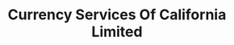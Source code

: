 ---
title: Currency Services Of California Limited
slug: currency-services-of-california-limited
updated-on: '2024-05-30T13:44:31.749Z'
created-on: '2024-05-30T13:41:46.671Z'
published-on: '2024-05-30T13:54:32.469Z'
f_city-state-2:
- cms/city/azusa-ca.md
- cms/city/alexandria-va.md
- cms/city/la-puente-ca.md
- cms/city/temple-city-ca.md
- cms/city/covina-ca.md
- cms/city/el-monte-ca.md
- cms/city/baldwin-park-ca.md
- cms/city/rowland-heights-ca.md
f_locations:
- cms/payday-loan/currency-services-of-california-limited-15591.md
- cms/payday-loan/currency-services-of-california-limited-15592.md
- cms/payday-loan/currency-services-of-california-limited-15593.md
- cms/payday-loan/currency-services-of-california-limited-15594.md
- cms/payday-loan/currency-services-of-california-limited-15595.md
- cms/payday-loan/currency-services-of-california-limited-15596.md
- cms/payday-loan/currency-services-of-california-limited-15597.md
- cms/payday-loan/currency-services-of-california-limited-15598.md
- cms/payday-loan/currency-services-of-california-limited-15599.md
- cms/payday-loan/currency-services-of-california-limited-15600.md
- cms/payday-loan/currency-services-of-california-limited-15601.md
- cms/payday-loan/currency-services-of-california-limited-15602.md
- cms/payday-loan/currency-services-of-california-limited-15603.md
- cms/payday-loan/currency-services-of-california-limited-15604.md
f_states:
- cms/state/california.md
- cms/state/virginia.md
layout: '[company].html'
tags: company
---